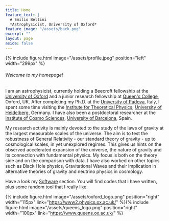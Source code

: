 ```yaml
---
title: Home
feature_text: |
  # Emilio Bellini
  *Astrophysicist, University of Oxford*
feature_image: "/assets/back.png"
excerpt: ""
layout: page
aside: false
---
```


{% include figure.html image="/assets/profile.jpeg" position="left" width="299px" %}

###### Welcome to my homepage!  

I am an astrophysicist, currently holding a Beecroft fellowship at the [University of Oxford](https://www2.physics.ox.ac.uk/) and a junior research fellowship at [Queen's College](https://www.queens.ox.ac.uk/), Oxford, UK. After completing my Ph.D. at the [University of Padova](https://www.unipd.it/), Italy, I spent some time visiting the [Institute for Theoretical Physics](https://www.thphys.uni-heidelberg.de/index.php?lang=e), [University of Heidelberg](https://www.uni-heidelberg.de/en), Germany. I have also been a postdoctoral researcher at the [Institute of Cosmo Sciences](http://icc.ub.edu/), [University of Barcelona](https://www.ub.edu/web/ub/en/index.html?), Spain.

My research activity is mainly devoted to the study of the laws of gravity at the largest measurable scales of the universe. The aim is to test the robustness of General Relativity - our standard theory of gravity - up to cosmological scales, in yet unexplored regimes. This gives us hints on the observed accelerated expansion of the universe, the nature of gravity and its connection with fundamental physics. My focus is both on the theory side and on the comparison with data. I have also worked on other topics such as Black Hole physics, Gravitational Waves and their implication in alternative theories of gravity and neutrino physics in cosmology.

Have a look my [Software](/software/) section. You will find codes that I have written, plus some random tool that I really like.

{% include figure.html image="/assets/oxford_logo.png" position="right" width="115px" link="https://www2.physics.ox.ac.uk/" %}{% include figure.html image="/assets/queens_logo.png" position="right" width="100px" link="https://www.queens.ox.ac.uk/" %}


<!-- {% capture link %}{{ site.links.arxiv }}{% endcapture %}{% include button_ai.html link=link text="arXiv" icon="arxiv" color="#b31b1b" %}
{% capture link %}{{ site.links.ads }}{% endcapture %}{% include button_ai.html link=link text="NASA/ADS" icon="ads" color="#143270" %}
{% capture link %}{{ site.links.inspire }}{% endcapture %}{% include button_ai.html link=link text="inSPIRE" icon="inspire" color="#6699cc" %}
{% capture link %}{{ site.links.google-scholar }}{% endcapture %}{% include button_ai.html link=link text="Google Scholar" icon="google-scholar" color="#3983fe" %}
{% capture link %}{{ site.links.orcid }}{% endcapture %}{% include button_ai.html link=link text="ORCID" icon="orcid" color="#a6ce39" %}
{% capture link %}{{ site.links.researcherid }}{% endcapture %}{% include button_ai.html link=link text="ResearcherID" icon="researcherid" color="#336699" %}
{% capture link %}{{ site.links.researchgate }}{% endcapture %}{% include button_ai.html link=link text="ResearchGate" icon="researchgate" color="#00ccbb" %}
{% capture link %}{{ site.links.linkedin }}{% endcapture %}{% include button.html link=link text="LinkedIn" icon="linkedin" color="#0077b5" %}
{% capture link %}{{ site.links.link }}{% endcapture %}{% include button.html link=link text="This Site" icon="link" color="" %} -->

